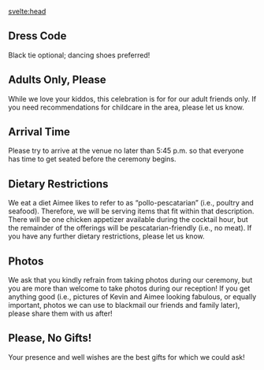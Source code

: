 <script>
  import { pageTitle } from '~/utils/pageTitle'
</script>

<!-- HEAD -->
<svelte:head>
  <title>{pageTitle('Event Details')}</title>
  <meta name="description" content="A few important things to know in advance about our wedding event!" />
</svelte:head>

## Dress Code
Black tie optional; dancing shoes preferred!
 
## Adults Only, Please
While we love your kiddos, this celebration is for for our adult friends only. If you need recommendations for childcare in the area, please let us know.
 
## Arrival Time
Please try to arrive at the venue no later than 5:45 p.m. so that everyone has time to get seated before the ceremony begins.
 
## Dietary Restrictions
We eat a diet Aimee likes to refer to as “pollo-pescatarian” (i.e., poultry and seafood). Therefore, we will be serving items that fit within that description. There will be one chicken appetizer available during the cocktail hour, but the remainder of the offerings will be pescatarian-friendly (i.e., no meat). If you have any further dietary restrictions, please let us know.
 
## Photos
We ask that you kindly refrain from taking photos during our ceremony, but you are more than welcome to take photos during our reception! If you get anything good (i.e., pictures of Kevin and Aimee looking fabulous, or equally important, photos we can use to blackmail our friends and family later), please share them with us after!
 
## Please, No Gifts!
Your presence and well wishes are the best gifts for which we could ask!
